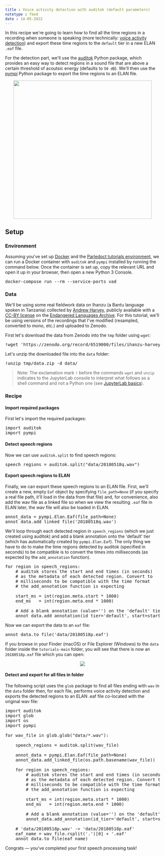 ```yaml
---
title : Voice activity detection with auditok (default parameters)
notetype : feed
date : 14-05-2022
---
```


In this recipe we're going to learn how to find all the time regions in a recording when someone is speaking (more technically: [voice activity detection](https://en.wikipedia.org/wiki/Voice_activity_detection)) and export these time regions to the `default` tier in a new ELAN `.eaf` file.

For the detection part, we'll use the [auditok](https://github.com/amsehili/auditok) Python package, which provides an easy way to detect regions in a sound file that are above a certain threshold of acoutsic energy (defaults to `50 dB`). 
We'll then use the [pympi](https://dopefishh.github.io/pympi/index.html) Python package to export the time regions to an ELAN file.

<p style="text-align:center">
    <img width="450" src="https://user-images.githubusercontent.com/9938298/168442089-92b4c98a-c03c-42db-b9e6-484d66de4643.png">
</p>

## Setup

### Environment

Assuming you've set up [Docker](environment-setup-with-docker) and the [Parledoct tutorials environment](parledoct-tutorials-environment), we can run a Docker container with `auditok` and `pympi` installed by running the command below. Once the container is set up, copy the relevant URL and open it up in your browser, then open a new Python 3 Console.

<pre>
docker-compose run --rm --service-ports vad
</pre>

### Data

We'll be using some real fieldwork data on Ihanzu (a Bantu language spoken in Tanzania) collected by [Andrew Harvey](https://www.andrewdtharvey.com/), publicly available with a [CC-BY license](https://creativecommons.org/licenses/by/4.0/) on the [Endangered Languages Archive](https://www.elararchive.org/index.php?name=SO_87014498-be98-4698-82fc-8fac58578d57). For this tutorial, we'll be using versions of the recordings that I've modified (resampled, converted to mono, etc.) and uploaded to Zenodo.

First let's download the data from Zenodo into the `tmp` folder using `wget`:

<pre>
!wget 'https://zenodo.org/record/6519000/files/ihanzu-harvey-0596_20180518opq.zip?download=1' -O tmp/data.zip
</pre>

Let's unzip the downloaded file into the `data` folder:

<pre>
!unzip tmp/data.zip -d data/
</pre>

> Note: The exclamation mark `!` before the commands `wget` and `unzip` indicates to the JupyterLab console to interpret what follows as a shell command and not a Python one (see [JupyterLab basics](jupyterlab-basics)).

### Recipe

#### Import required packages

First let's import the required packages:

<pre>
import auditok
import pympi
</pre>

#### Detect speech regions

Now we can use `auditok.split` to find speech regions:

<pre>
speech_regions = auditok.split("data/20180518q.wav")
</pre>

#### Export speech regions to ELAN

Finally, we can export these speech regions to an ELAN file. First, we'll create a new, empty `Eaf` object by specifying `file_path=None` (if you specify a real file path, it'll load in the data from that file) and, for convenience, also add the wav file as a linked file so when we view the resulting `.eaf` file in ELAN later, the wav file will also be loaded in ELAN.

<pre>
annot_data = pympi.Elan.Eaf(file_path=None)
annot_data.add_linked_file('20180518q.wav')
</pre>

We'll loop through each detected region in `speech_regions` (which we just created using auditok) and add a blank annotation onto the 'default' tier (which has automatically created by `pympi.Elan.Eaf`). The only thing we have to do to make the time regions detected by auditok (specified in seconds) to be compatible is to convert the times into milliseconds (as expected by the `add_annotation` function).

<pre>
for region in speech_regions:
    # auditok stores the start and end times (in seconds)
    # as the metadata of each detected region. Convert to
    # milliseconds to be compatible with the time format
    # the add_annotation function is expecting

    start_ms = int(region.meta.start * 1000)
    end_ms   = int(region.meta.end * 1000)

    # Add a blank annotation (value='') on the 'default' tier
    annot_data.add_annotation(id_tier='default', start=start_ms, end=end_ms, value='')
</pre>

Now we can export the data to an `eaf` file:

<pre>
annot_data.to_file('data/20180518p.eaf')
</pre>

If you browse in your Finder (macOS) or File Explorer (Windows) to the `data` folder inside the `tutorials-main` folder, you will see that there is now an `20180518p.eaf` file which you can open:

<p style="text-align:center">
    <img src="https://user-images.githubusercontent.com/9938298/168444929-c459dd5c-0d1e-4281-aa66-1993aa9f3a34.png">
</p>

#### Detect and export for all files in folder

The following script uses the `glob` package to find all files ending with `wav` in the `data` folder then, for each file, performs voice activity detection and exports the detected regions to an ELAN .eaf file co-located with the original wav file:

<pre>
import auditok
import glob
import os
import pympi

for wav_file in glob.glob("data/*.wav"):

    speech_regions = auditok.split(wav_file)

    annot_data = pympi.Elan.Eaf(file_path=None)
    annot_data.add_linked_file(os.path.basename(wav_file))

    for region in speech_regions:
        # auditok stores the start and end times (in seconds)
        # as the metadata of each detected region. Convert to
        # milliseconds to be compatible with the time format
        # the add_annotation function is expecting

        start_ms = int(region.meta.start * 1000)
        end_ms   = int(region.meta.end * 1000)

        # Add a blank annotation (value='') on the 'default' tier
        annot_data.add_annotation(id_tier='default', start=start_ms, end=end_ms, value='')

    # 'data/20180518p.wav' -> 'data/20180518p.eaf'
    eaf_name = wav_file.rsplit('.')[0] + '.eaf'
    annot_data.to_file(eaf_name)
</pre>

Congrats — you've completed your first speech processing task!
